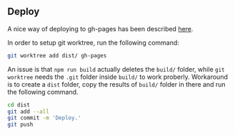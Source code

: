 ## Deploy

A nice way of deploying to gh-pages has been described [here](http://pressedpixels.com/articles/deploying-to-github-pages-with-git-worktree/).

In order to setup git worktree, run the following command:
```bash
git worktree add dist/ gh-pages
```

An issue is that `npm run build` actually deletes the `build/` folder, while `git worktree` needs the `.git` folder inside `build/` to work proberly. Workaround is to create a `dist` folder, copy the results of `build/` folder in there and run the following command.

```bash
cd dist
git add --all
git commit -m 'Deploy.'
git push
```